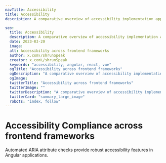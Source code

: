 ```yaml
---
navTitle: Accessibility
title: Accessibility
description: A comparative overview of accessibility implementation approaches across Angular, React & Vue frameworks, exploring how each handles web accessibility features and best practices.

seo:
  title: Accessibility
  description: A comparative overview of accessibility implementation approaches across Angular, React & Vue frameworks, exploring how each handles web accessibility features and best practices.
  date: 2023-03-20
  image:
  alt: Accessibility across frontend frameworks
  author: x.com\/shrunSpeak
  creator: x.com\/shrunSpeak
  keywords: "accessibility, angular, react, vue"
  ogTitle: "Accessibility across frontend frameworks"
  ogDescription: "A comparative overview of accessibility implementation approaches across Angular, React & Vue frameworks, exploring how each handles web accessibility features and best practices."
  ogImage:
  twitterTitle: "Accessibility across frontend frameworks"
  twitterImage: ""
  twitterDescription: "A comparative overview of accessibility implementation approaches across Angular, React & Vue frameworks, exploring how each handles web accessibility features and best practices."
  twitterCard: "summary_large_image"
  robots: "index, follow"
---
```


# Accessibility Compliance across frontend frameworks

Automated ARIA attribute checks provide robust accessibility features in Angular applications.
